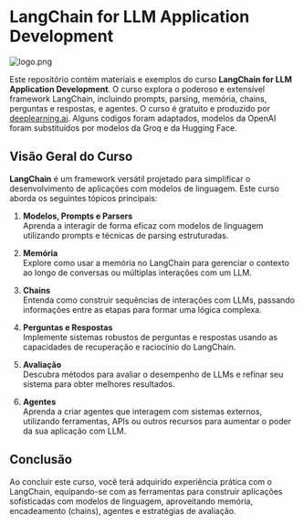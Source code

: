# LangChain for LLM Application Development

![logo.png](https://aihubtest-bucket.s3.eu-north-1.amazonaws.com/public/storage/images/6066/https---cdn.evbuc.com-images-125559383-317212851579-1-original.20210208-232017.png)

Este repositório contém materiais e exemplos do curso **LangChain for LLM Application Development**. O curso explora o poderoso e extensível framework LangChain, incluindo prompts, parsing, memória, chains, perguntas e respostas, e agentes.
O curso é gratuito e produzido por [deeplearning.ai](https://learn.deeplearning.ai/courses/langchain/lesson/1/introduction). Alguns codigos foram adaptados, modelos da OpenAI foram substituídos por modelos da Groq e da Hugging Face.

## Visão Geral do Curso

**LangChain** é um framework versátil projetado para simplificar o desenvolvimento de aplicações com modelos de linguagem. Este curso aborda os seguintes tópicos principais:

1. **Modelos, Prompts e Parsers**  
   Aprenda a interagir de forma eficaz com modelos de linguagem utilizando prompts e técnicas de parsing estruturadas.
   
2. **Memória**  
   Explore como usar a memória no LangChain para gerenciar o contexto ao longo de conversas ou múltiplas interações com um LLM.
   
3. **Chains**  
   Entenda como construir sequências de interações com LLMs, passando informações entre as etapas para formar uma lógica complexa.
   
4. **Perguntas e Respostas**  
   Implemente sistemas robustos de perguntas e respostas usando as capacidades de recuperação e raciocínio do LangChain.
   
5. **Avaliação**  
   Descubra métodos para avaliar o desempenho de LLMs e refinar seu sistema para obter melhores resultados.
   
6. **Agentes**  
   Aprenda a criar agentes que interagem com sistemas externos, utilizando ferramentas, APIs ou outros recursos para aumentar o poder da sua aplicação com LLM.

## Conclusão

Ao concluir este curso, você terá adquirido experiência prática com o LangChain, equipando-se com as ferramentas para construir aplicações sofisticadas com modelos de linguagem, aproveitando memória, encadeamento (chains), agentes e estratégias de avaliação.



